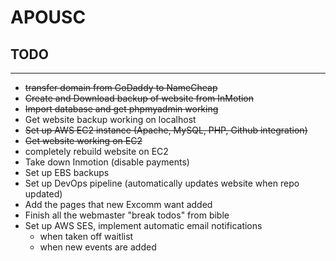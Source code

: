 # APOUSC

## TODO
---
* ~~transfer domain from GoDaddy to NameCheap~~
* ~~Create and Download backup of website from InMotion~~
* ~~Import database and get phpmyadmin working~~
* Get website backup working on localhost
* ~~Set up AWS EC2 instance (Apache, MySQL, PHP, Github integration)~~
* ~~Get website working on EC2~~
* completely rebuild website on EC2
* Take down Inmotion (disable payments)
* Set up EBS backups
* Set up DevOps pipeline (automatically updates website when repo updated)
* Add the pages that new Excomm want added
* Finish all the webmaster "break todos" from bible
* Set up AWS SES, implement automatic email notifications
  * when taken off waitlist
  * when new events are added
